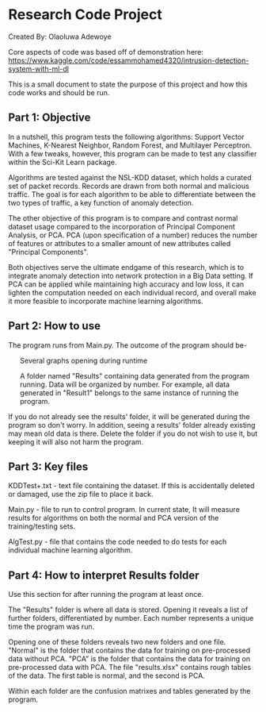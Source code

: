 <h1>Research Code Project</h1>
Created By: Olaoluwa Adewoye

Core aspects of code was based off of demonstration here: 
https://www.kaggle.com/code/essammohamed4320/intrusion-detection-system-with-ml-dl

This is a small document to state the purpose of this 
project and how this code works and should be run.

<h2>Part 1: Objective</h2>

In a nutshell, this program tests the following algorithms:
Support Vector Machines, K-Nearest Neighbor, Random Forest,
and Multilayer Perceptron. With a few tweaks, however, this
program can be made to test any classifier within the 
Sci-Kit Learn package.

Algorithms are tested against the NSL-KDD dataset, which 
holds a curated set of packet records. Records are drawn
from both normal and malicious traffic. The goal is for
each algorithm to be able to differentiate between the two
types of traffic, a key function of anomaly detection.

The other objective of this program is to compare and
contrast normal dataset usage compared to the incorporation
of Principal Component Analysis, or PCA. PCA (upon 
specification of a number) reduces the number of features
or attributes to a smaller amount of new attributes called 
"Principal Components". 

Both objectives serve the ultimate endgame of this
research, which is to integrate anomaly detection into
network protection in a Big Data setting. If PCA can be
applied while maintaining high accuracy and low loss,
it can lighten the computation needed on each individual
record, and overall make it more feasible to incorporate
machine learning algorithms.

<h2>Part 2: How to use</h2>

The program runs from Main.py. The outcome of the program
should be-
<ul>Several graphs opening during runtime</ul>
<ul>
    A folder named "Results" containing data generated
    from the program running. Data will be organized by
    number. For example, all data generated in "Result1"
    belongs to the same instance of running the program.
</ul>

If you do not already see the results' folder, it will be
generated during the program so don't worry. In addition,
seeing a results' folder already existing may mean old data
is there. Delete the folder if you do not wish to use it, 
but keeping it will also not harm the program. 

<h2>Part 3: Key files</h2>

KDDTest+.txt - text file containing the dataset. If this 
is accidentally deleted or damaged, use the zip file to 
place it back.

Main.py - file to run to control program. In current state,
It will measure results for algorithms on both the normal
and PCA version of the training/testing sets.

AlgTest.py - file that contains the code needed to do tests
for each individual machine learning algorithm.

<h2>Part 4: How to interpret Results folder</h2>

Use this section for after running the program at least
once.

The "Results" folder is where all data is stored. Opening 
it reveals a list of further folders, differentiated by
number. Each number represents a unique time the program
was run. 

Opening one of these folders reveals two new folders and
one file. "Normal" is the folder that contains the data 
for training on pre-processed data without PCA. "PCA" is
the folder that contains the data for training on
pre-processed data with PCA. The file "results.xlsx"
contains rough tables of the data. The first table is 
normal, and the second is PCA.

Within each folder are the confusion matrixes and tables
generated by the program.
